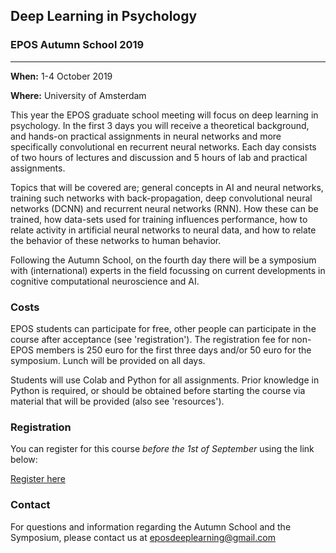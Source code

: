 ## Deep Learning in Psychology
### EPOS Autumn School 2019
------


**When:**  1-4 October 2019


**Where:** University of Amsterdam


This year the EPOS graduate school meeting will focus on deep learning in psychology. 
In the first 3 days you will receive a theoretical background, and hands-on practical assignments in neural networks and more specifically convolutional en recurrent neural networks. Each day consists of two hours of lectures and discussion and 5 hours of lab and practical assignments. 

Topics that will be covered are; general concepts in AI and neural networks, training such networks with back-propagation, deep convolutional neural networks (DCNN) and recurrent neural networks (RNN). How these can be trained, how data-sets used for training influences performance, how to relate activity in artificial neural networks to neural data, and how to relate the behavior of these networks to human behavior.

Following the Autumn School, on the fourth day there will be a symposium with (international) experts in the field focussing on current developments in cognitive computational neuroscience and AI. 


### Costs

EPOS students can participate for free, other people can participate in the course after acceptance (see 'registration'). The registration fee for non-EPOS members is 250 euro for the first three days and/or 50 euro for the symposium. Lunch will be provided on all days.  

Students will use Colab and Python for all assignments. Prior knowledge in Python is required, or should be obtained before starting the course via material that will be provided (also see 'resources').

### Registration

You can register for this course *before the 1st of September* using the link below:

[Register here](https://forms.gle/8Kp31x7BqQ2KX9YX7)

### Contact
For questions and information regarding the Autumn School and the Symposium, please contact us at <eposdeeplearning@gmail.com> 

